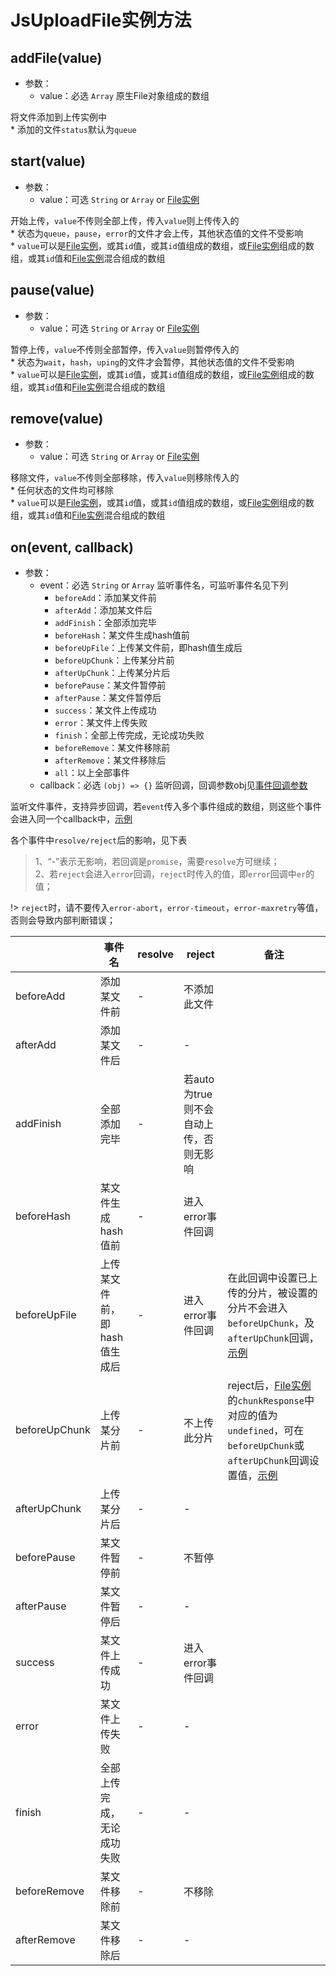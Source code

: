 # JsUploadFile实例方法

## addFile(value)

+ 参数：
  + value：必选 `Array` 原生File对象组成的数组

将文件添加到上传实例中<br>* 添加的文件`status`默认为`queue`

## start(value)

+ 参数：
  + value：可选 `String` or `Array` or [File实例](/v2/usage/file-attr.md)

开始上传，`value`不传则全部上传，传入`value`则上传传入的
<br>* 状态为`queue`，`pause`，`error`的文件才会上传，其他状态值的文件不受影响
<br>* `value`可以是[File实例](/v2/usage/file-attr.md)，或其`id`值，或其`id`值组成的数组，或[File实例](/v2/usage/file-attr.md)组成的数组，或其`id`值和[File实例](/v2/usage/file-attr.md)混合组成的数组

## pause(value)

+ 参数：
  + value：可选 `String` or `Array` or [File实例](/v2/usage/file-attr.md)

暂停上传，`value`不传则全部暂停，传入`value`则暂停传入的
<br>* 状态为`wait`，`hash`，`uping`的文件才会暂停，其他状态值的文件不受影响
<br>* `value`可以是[File实例](/v2/usage/file-attr.md)，或其`id`值，或其`id`值组成的数组，或[File实例](/v2/usage/file-attr.md)组成的数组，或其`id`值和[File实例](/v2/usage/file-attr.md)混合组成的数组

## remove(value)

+ 参数：
  + value：可选 `String` or `Array` or [File实例](/v2/usage/file-attr.md)

移除文件，`value`不传则全部移除，传入`value`则移除传入的
<br>* 任何状态的文件均可移除
<br>* `value`可以是[File实例](/v2/usage/file-attr.md)，或其`id`值，或其`id`值组成的数组，或[File实例](/v2/usage/file-attr.md)组成的数组，或其`id`值和[File实例](/v2/usage/file-attr.md)混合组成的数组

## on(event, callback)

+ 参数：
  + event：必选 `String` or `Array` 监听事件名，可监听事件名见下列
    + `beforeAdd`：添加某文件前
    + `afterAdd`：添加某文件后
    + `addFinish`：全部添加完毕
    + `beforeHash`：某文件生成hash值前
    + `beforeUpFile`：上传某文件前，即hash值生成后
    + `beforeUpChunk`：上传某分片前
    + `afterUpChunk`：上传某分片后
    + `beforePause`：某文件暂停前
    + `afterPause`：某文件暂停后
    + `success`：某文件上传成功
    + `error`：某文件上传失败
    + `finish`：全部上传完成，无论成功失败
    + `beforeRemove`：某文件移除前
    + `afterRemove`：某文件移除后
    + `all`：以上全部事件
  + callback：必选 `(obj) => {}` 监听回调，回调参数obj见[事件回调参数](/v2/usage/cb-params.md)

监听文件事件，支持异步回调，若`event`传入多个事件组成的数组，则这些个事件会进入同一个callback中，[示例](/v2/example/eg-onevent.md)<br>

各个事件中`resolve/reject`后的影响，见下表

> 1、“-”表示无影响，若回调是`promise`，需要`resolve`方可继续；<br>
> 2、若`reject`会进入`error`回调，`reject`时传入的值，即`error`回调中`er`的值；<br>

!> `reject`时，请不要传入`error-abort`，`error-timeout`，`error-maxretry`等值，否则会导致内部判断错误；<br>

| | 事件名 | resolve | reject | 备注 |
| --- | --- | --- | --- | --- |
| beforeAdd | 添加某文件前 | - | 不添加此文件 | |
| afterAdd | 添加某文件后 | - | - | |
| addFinish | 全部添加完毕 | - | 若auto为true则不会自动上传，否则无影响 | |
| beforeHash | 某文件生成hash值前 | - | 进入error事件回调 | |
| beforeUpFile | 上传某文件前，即hash值生成后 | - | 进入error事件回调 | 在此回调中设置已上传的分片，被设置的分片不会进入`beforeUpChunk`，及`afterUpChunk`回调，[示例](/v2/example/eg-continue.md) |
| beforeUpChunk | 上传某分片前 | - | 不上传此分片 | reject后，[File实例](/v2/usage/file-attr.md)的`chunkResponse`中对应的值为`undefined`，可在`beforeUpChunk`或`afterUpChunk`回调设置值，[示例](/v2/example/eg-continue.md) |
| afterUpChunk | 上传某分片后 | - | - | |
| beforePause | 某文件暂停前 | - | 不暂停 | |
| afterPause | 某文件暂停后 | - | - | |
| success | 某文件上传成功 | - | 进入error事件回调 | |
| error | 某文件上传失败 | - | - | |
| finish | 全部上传完成，无论成功失败 | - | - | |
| beforeRemove | 某文件移除前 | - | 不移除 | |
| afterRemove | 某文件移除后 | - | - | |